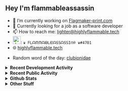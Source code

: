 ## Hey I'm flammableassassin

- 🔭 I’m currently working on [Flagmaker-print.com](https://flagmaker-print.com)
- 🌱  Currently looking for a job as a software developer
- 📫 How to reach me: [lighter@highlyflammable.tech](mailto:lighter@highlyflammable.tech?subject=Hello)
- <img src="https://discord.com/assets/2c21aeda16de354ba5334551a883b481.png" alt="drawing" width="25"/>: `♛ ᖴᒪᗩᙏᙏᗩᙖᒪᙓᗩSSᗩSSIᑎ® ♛#4701`
- 🌐 [highlyflammable.tech](https://highlyflammable.tech)

<!--START_SECTION:randomWord-->
- Random word of the day: [clubionidae](https://www.wordnik.com/words/clubionidae)
<!--END_SECTION:randomWord-->

<details>
  <summary><b>Recent Development Activity</b></summary>
  Doesn't record in dev containers
    <br> 
  
  <!--START_SECTION:waka-->

```text
JavaScript   3 hrs 11 mins   ██████████████████████▓░░   90.57 %
HTML         12 mins         █▒░░░░░░░░░░░░░░░░░░░░░░░   05.83 %
Nginx        4 mins          ▒░░░░░░░░░░░░░░░░░░░░░░░░   01.99 %
Other        1 min           ▒░░░░░░░░░░░░░░░░░░░░░░░░   00.90 %
```

<!--END_SECTION:waka-->

</details>

<details>
  <summary><b>Recent Public Activity</b></summary>
    <br>

  <!--START_SECTION:activity-->
1. 🗣 Commented on [#31](https://github.com/Flagmaker-Print/status/issues/31) in [Flagmaker-Print/status](https://github.com/Flagmaker-Print/status)
2. ❗️ Opened issue [#31](https://github.com/Flagmaker-Print/status/issues/31) in [Flagmaker-Print/status](https://github.com/Flagmaker-Print/status)
3. ❗️ Closed issue [#29](https://github.com/Flagmaker-Print/status/issues/29) in [Flagmaker-Print/status](https://github.com/Flagmaker-Print/status)
4. 🗣 Commented on [#30](https://github.com/Flagmaker-Print/status/issues/30) in [Flagmaker-Print/status](https://github.com/Flagmaker-Print/status)
5. ❗️ Opened issue [#29](https://github.com/Flagmaker-Print/status/issues/29) in [Flagmaker-Print/status](https://github.com/Flagmaker-Print/status)
  <!--END_SECTION:activity-->

</details>

<details>
  <summary><b>Github Stats</b></summary>
    <br>
    <p align="center">
      <img width="48%" src="https://github-readme-stats.vercel.app/api?username=flamableassassin&count_private=true&show_icons=true&theme=radical"/>
      <img width="48%" src="https://github-readme-streak-stats.herokuapp.com?user=flamableassassin&theme=neon-dark"/>
    </p>
  
</details>

<details>
  <summary><b>Other Stuff</b></summary>
  <br>
<a href="https://www.abuseipdb.com/user/67633" title="AbuseIPDB" alt="AbuseIPDB Contributor Badge">
	<img src="https://www.abuseipdb.com/contributor/67633.svg" style="width: 180px;">
</a>
  
</details>
